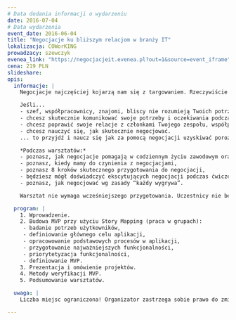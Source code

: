 ```yaml
---
# Data dodania informacji o wydarzeniu
date: 2016-07-04
# Data wydarzenia
event_date: 2016-06-04
title: "Negocjacje ku bliższym relacjom w branży IT"
lokalizacja: COWorKING
prowadzacy: szewczyk
evenea_link: "https://negocjacjeit.evenea.pl?out=1&source=event_iframe"
cena: 219 PLN
slideshare:
opis:
  informacje: |
    Negocjacje najczęściej kojarzą nam się z targowaniem. Rzeczywiście są one stosowane w takich sytuacjach. Jest też jeszcze inne - mniej znane - możliwe zastosowanie lub efekt negocjacji opartych na wartościach. Jest to bliższe poznanie między ludźmi, uzyskanie porozumienia, rozwój i pogłębienie relacji. Warsztat dotyka uzyskiwania porozumienia i bliższego poznawania innych osob poprzez negocjacje i pozwala też na wykorzystanie poznanych technik do skutecznego targowania się. ;)

    Jeśli...
    - szef, współpracownicy, znajomi, bliscy nie rozumieją Twoich potrzeb lub mają wobec Ciebie nierealne oczekiwania,
    - chcesz skutecznie komunikować swoje potrzeby i oczekiwania podczas pracy w projektach i życiu prywatnym,
    - chcesz poprawić swoje relacje z członkami Twojego zespołu, współpracownikami, rodziną, bliskim,
    - chcesz nauczyć się, jak skutecznie negocjować.
    ... to przyjdź i naucz się jak za pomocą negocjacji uzyskiwać porozumienie!

    *Podczas warsztatów:*
    - poznasz, jak negocjacje pomagają w codziennym życiu zawodowym oraz prywatnym realizować nasze potrzeby i rozumieć się wzajemnie,
    - poznasz, kiedy mamy do czynienia z negocjacjami,
    - poznasz 8 kroków skutecznego przygotowania do negocjacji,
    - będziesz mógł doświadczyć ekscytujących negocjacji podczas ćwiczeń,
    - poznasz, jak negocjować wg zasady “każdy wygrywa”.

    Warsztat nie wymaga wcześniejszego przygotowania. Uczestnicy nie będą korzystali ze sprzętu komputerowego. Elementy praktyczne nie wymagają zaawansowanej wiedzy, a poziom języka specjalistycznego zostanie dostosowany do Twojej wiedzy.

  program: |
    1. Wprowadzenie.
    2. Budowa MVP przy użyciu Story Mapping (praca w grupach):
     - badanie potrzeb użytkowników,
     - definiowanie głównego celu aplikacji,
     - opracowowanie podstawowych procesów w aplikacji,
     - przygotowanie najważniejszych funkcjonalności,
     - priorytetyzacja funkcjonalności,
     - definiowanie MVP.
    3. Prezentacja i omówienie projektów.
    4. Metody weryfikacji MVP.
    5. Podsumowanie warsztatów.

  uwaga: |
    Liczba miejsc ograniczona! Organizator zastrzega sobie prawo do zmiany lokalizacji wydarzenia oraz jego odwołania w przypadku niezgłoszenia się minimalnej liczby uczestników.

---
```

